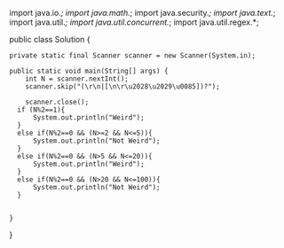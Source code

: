 import java.io.*;
import java.math.*;
import java.security.*;
import java.text.*;
import java.util.*;
import java.util.concurrent.*;
import java.util.regex.*;

public class Solution {

    

    private static final Scanner scanner = new Scanner(System.in);

    public static void main(String[] args) {
        int N = scanner.nextInt();
        scanner.skip("(\r\n|[\n\r\u2028\u2029\u0085])?");

        scanner.close();
      if (N%2==1){
          System.out.println("Weird");
      }
      else if(N%2==0 && (N>=2 && N<=5)){
          System.out.println("Not Weird");
      }
      else if(N%2==0 && (N>5 && N<=20)){
          System.out.println("Weird");
      }
      else if(N%2==0 && (N>20 && N<=100)){
          System.out.println("Not Weird");
      }


    }
}
